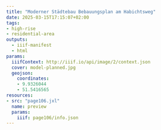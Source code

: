 ```yaml
---
title: "Moderner Städtebau Bebauungsplan am Habichtsweg"
date: 2025-03-15T17:15:07+02:00
tags:
- high-rise
- residential-area
outputs:
  - iiif-manifest
  - html
params:
  iiifContext: http://iiif.io/api/image/2/context.json
  cover: model-planned.jpg
  geojson:
    coordinates:
    - 9.9326044
    - 51.5416565
resources:
- src: "page106.jxl"
  name: preview
  params:
    iiif: page106/info.json
---
```

